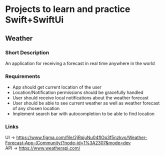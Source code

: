 # Projects to learn and practice Swift+SwiftUi

## Weather

### Short Description

An application for receiving a forecast in real time anywhere in the world

### Requirements

- App should get current location of the user
- Location/Notification permissions should be gracefully handled
- User should receive local notifications about the weather forecast
- User should be able to see current weather as well as weather forecast of any chosen location
- Implement search bar with autocompletion to be able to find location

### Links

UI -> https://www.figma.com/file/2jRqjuNu04flOp3f5nzkvo/Weather-Forecast-App-(Community)?node-id=1%3A2307&mode=dev <br>
API -> https://www.weatherapi.com/
